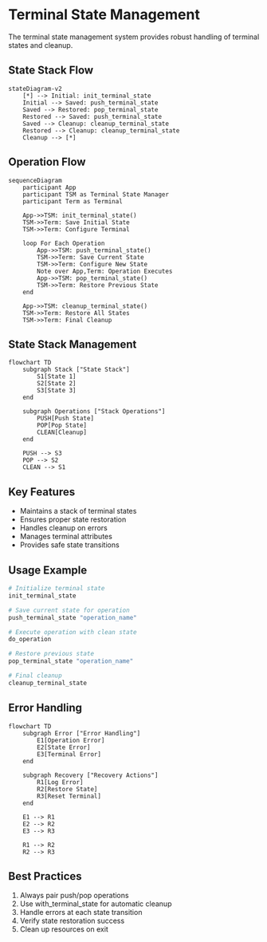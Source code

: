 # Terminal State Management

The terminal state management system provides robust handling of terminal states and cleanup.

## State Stack Flow

```mermaid
stateDiagram-v2
    [*] --> Initial: init_terminal_state
    Initial --> Saved: push_terminal_state
    Saved --> Restored: pop_terminal_state
    Restored --> Saved: push_terminal_state
    Saved --> Cleanup: cleanup_terminal_state
    Restored --> Cleanup: cleanup_terminal_state
    Cleanup --> [*]
```

## Operation Flow

```mermaid
sequenceDiagram
    participant App
    participant TSM as Terminal State Manager
    participant Term as Terminal
    
    App->>TSM: init_terminal_state()
    TSM->>Term: Save Initial State
    TSM->>Term: Configure Terminal
    
    loop For Each Operation
        App->>TSM: push_terminal_state()
        TSM->>Term: Save Current State
        TSM->>Term: Configure New State
        Note over App,Term: Operation Executes
        App->>TSM: pop_terminal_state()
        TSM->>Term: Restore Previous State
    end
    
    App->>TSM: cleanup_terminal_state()
    TSM->>Term: Restore All States
    TSM->>Term: Final Cleanup
```

## State Stack Management

```mermaid
flowchart TD
    subgraph Stack ["State Stack"]
        S1[State 1]
        S2[State 2]
        S3[State 3]
    end
    
    subgraph Operations ["Stack Operations"]
        PUSH[Push State]
        POP[Pop State]
        CLEAN[Cleanup]
    end
    
    PUSH --> S3
    POP --> S2
    CLEAN --> S1
```

## Key Features

- Maintains a stack of terminal states
- Ensures proper state restoration
- Handles cleanup on errors
- Manages terminal attributes
- Provides safe state transitions

## Usage Example

```bash
# Initialize terminal state
init_terminal_state

# Save current state for operation
push_terminal_state "operation_name"

# Execute operation with clean state
do_operation

# Restore previous state
pop_terminal_state "operation_name"

# Final cleanup
cleanup_terminal_state
```

## Error Handling

```mermaid
flowchart TD
    subgraph Error ["Error Handling"]
        E1[Operation Error]
        E2[State Error]
        E3[Terminal Error]
    end
    
    subgraph Recovery ["Recovery Actions"]
        R1[Log Error]
        R2[Restore State]
        R3[Reset Terminal]
    end
    
    E1 --> R1
    E2 --> R2
    E3 --> R3
    
    R1 --> R2
    R2 --> R3
```

## Best Practices

1. Always pair push/pop operations
2. Use with_terminal_state for automatic cleanup
3. Handle errors at each state transition
4. Verify state restoration success
5. Clean up resources on exit 